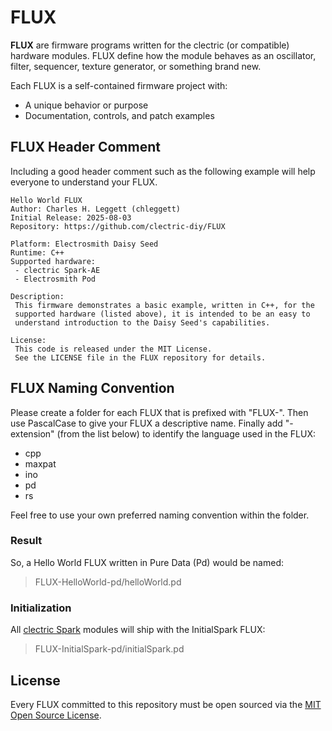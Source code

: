 # FLUX

**FLUX** are firmware programs written for the clectric (or compatible) hardware modules. FLUX define how the module behaves as an oscillator, filter, sequencer, texture generator, or something brand new.

Each FLUX is a self-contained firmware project with:
- A unique behavior or purpose
- Documentation, controls, and patch examples

## FLUX Header Comment
Including a good header comment such as the following example will help everyone to understand your FLUX.

```
Hello World FLUX
Author: Charles H. Leggett (chleggett)
Initial Release: 2025-08-03
Repository: https://github.com/clectric-diy/FLUX
 
Platform: Electrosmith Daisy Seed
Runtime: C++
Supported hardware:
 - clectric Spark-AE
 - Electrosmith Pod

Description:
 This firmware demonstrates a basic example, written in C++, for the
 supported hardware (listed above), it is intended to be an easy to
 understand introduction to the Daisy Seed's capabilities.

License:
 This code is released under the MIT License.
 See the LICENSE file in the FLUX repository for details. 
```

## FLUX Naming Convention
Please create a folder for each FLUX that is prefixed with "FLUX-". Then use PascalCase to give your FLUX a descriptive name. Finally add "-extension" (from the list below) to identify the language used in the FLUX:
- cpp
- maxpat
- ino
- pd
- rs

Feel free to use your own preferred naming convention within the folder.

### Result
So, a Hello World FLUX written in Pure Data (Pd) would be named:
> FLUX-HelloWorld-pd/helloWorld.pd

### Initialization
All [clectric Spark](https://github.com/clectric-diy/Spark-AE) modules will ship with the InitialSpark FLUX:
> FLUX-InitialSpark-pd/initialSpark.pd

## License
Every FLUX committed to this repository must be open sourced via the [MIT Open Source License](https://tlo.mit.edu/understand-ip/exploring-mit-open-source-license-comprehensive-guide).

